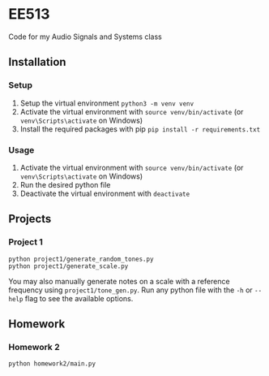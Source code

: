# EE513

Code for my Audio Signals and Systems class

## Installation
### Setup
1. Setup the virtual environment `python3 -m venv venv`
2. Activate the virtual environment with `source venv/bin/activate` (or `venv\Scripts\activate` on Windows)
3. Install the required packages with pip `pip install -r requirements.txt`

### Usage

1. Activate the virtual environment with `source venv/bin/activate` (or `venv\Scripts\activate` on Windows)
2. Run the desired python file
3. Deactivate the virtual environment with `deactivate`

## Projects
### Project 1

```shell
python project1/generate_random_tones.py
python project1/generate_scale.py
```

You may also manually generate notes on a scale with a reference frequency using `project1/tone_gen.py`. Run any python
file with the `-h` or `--help` flag to see the available options.

## Homework
### Homework 2

```shell
python homework2/main.py
```